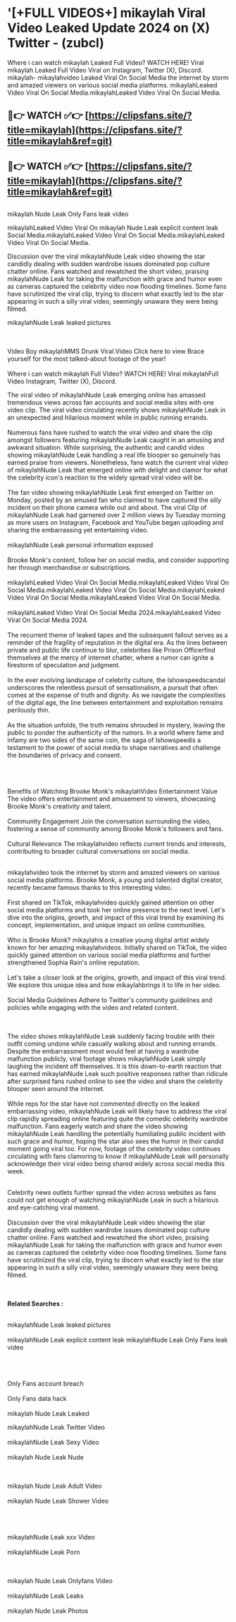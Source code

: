 #  '[+FULL VIDEOS+] mikaylah Viral Video Leaked Update 2024 on (X) Twitter - (zubcl)

Where i can watch mikaylah Leaked Full Video? WATCH HERE! Viral mikaylah Leaked Full Video Viral on Instagram, Twitter (X), Discord.
mikaylah- mikaylahvideo Leaked Viral On Social Media the internet by storm and amazed viewers on various social media platforms.
mikaylahLeaked Video Viral On Social Media.mikaylahLeaked Video Viral On Social Media.




## 🔴👉 WATCH ✅👉 [https://clipsfans.site/?title=mikaylah](https://clipsfans.site/?title=mikaylah&ref=git)


## 🔴👉 WATCH ✅👉 [https://clipsfans.site/?title=mikaylah](https://clipsfans.site/?title=mikaylah&ref=git)
##


mikaylah Nude Leak Only Fans leak video 


mikaylahLeaked Video Viral On  mikaylah Nude Leak explicit content leak Social Media.mikaylahLeaked Video Viral On Social Media.mikaylahLeaked Video Viral On Social Media.



Discussion over the viral mikaylahNude Leak video showing the star candidly dealing with sudden wardrobe issues dominated pop culture chatter online. Fans watched and rewatched the short video, praising mikaylahNude Leak for taking the malfunction with grace and humor even as cameras captured the celebrity video now flooding timelines. Some fans have scrutinized the viral clip, trying to discern what exactly led to the star appearing in such a silly viral video, seemingly unaware they were being filmed.


mikaylahNude Leak leaked pictures


  <br>

  <br>
Video Boy mikaylahMMS Drunk Viral.Video Click here to view Brace yourself for the most talked-about footage of the year!
<br><br>
Where i can watch mikaylah Full Video? WATCH HERE! Viral mikaylahFull Video Instagram, Twitter (X), Discord.

The viral video of mikaylahNude Leak emerging online has amassed tremendous views across fan accounts and social media sites with one video clip. The viral video circulating recently shows mikaylahNude Leak in an unexpected and hilarious moment while in public running errands.
<br><br>
Numerous fans have rushed to watch the viral video and share the clip amongst followers featuring mikaylahNude Leak caught in an amusing and awkward situation. While surprising, the authentic and candid video showing mikaylahNude Leak handling a real life blooper so genuinely has earned praise from viewers. Nonetheless, fans watch the current viral video of mikaylahNude Leak that emerged online with delight and clamor for what the celebrity icon's reaction to the widely spread viral video will be.
<br><br>
The fan video showing mikaylahNude Leak first emerged on Twitter on Monday, posted by an amused fan who claimed to have captured the silly incident on their phone camera while out and about. The viral Clip of mikaylahNude Leak had garnered over 2 million views by Tuesday morning as more users on Instagram, Facebook and YouTube began uploading and sharing the embarrassing yet entertaining video.
<br><br>
mikaylahNude Leak personal information exposed
<br><br>
Brooke Monk's content, follow her on social media, and consider supporting her through merchandise or subscriptions.
<br><br>
mikaylahLeaked Video Viral On Social Media.mikaylahLeaked Video Viral On Social Media.mikaylahLeaked Video Viral On Social Media.mikaylahLeaked Video Viral On Social Media.mikaylahLeaked Video Viral On Social Media.
<br><br>
mikaylahLeaked Video Viral On Social Media 2024.mikaylahLeaked Video Viral On Social Media 2024.
<br><br>
The recurrent theme of leaked tapes and the subsequent fallout serves as a reminder of the fragility of reputation in the digital era. As the lines between private and public life continue to blur, celebrities like Prison Officerfind themselves at the mercy of internet chatter, where a rumor can ignite a firestorm of speculation and judgment.
<br><br>
In the ever evolving landscape of celebrity culture, the Ishowspeedscandal underscores the relentless pursuit of sensationalism, a pursuit that often comes at the expense of truth and dignity. As we navigate the complexities of the digital age, the line between entertainment and exploitation remains perilously thin.
<br><br>
As the situation unfolds, the truth remains shrouded in mystery, leaving the public to ponder the authenticity of the rumors. In a world where fame and infamy are two sides of the same coin, the saga of Ishowspeedis a testament to the power of social media to shape narratives and challenge the boundaries of privacy and consent.
<br><br>

<br><br>
Benefits of Watching Brooke Monk's mikaylahVideo Entertainment Value The video offers entertainment and amusement to viewers, showcasing Brooke Monk's creativity and talent.
<br><br>
Community Engagement Join the conversation surrounding the video, fostering a sense of community among Brooke Monk's followers and fans.
<br><br>
Cultural Relevance The mikaylahvideo reflects current trends and interests, contributing to broader cultural conversations on social media.
<br><br>


mikaylahvideo took the internet by storm and amazed viewers on various social media platforms. Brooke Monk, a young and talented digital creator, recently became famous thanks to this interesting video.
<br><br>
First shared on TikTok, mikaylahvideo quickly gained attention on other social media platforms and took her online presence to the next level. Let's dive into the origins, growth, and impact of this viral trend by examining its concept, implementation, and unique impact on online communities.
<br><br>
Who is Brooke Monk? mikaylahis a creative young digital artist widely known for her amazing mikaylahvideos. Initially shared on TikTok, the video quickly gained attention on various social media platforms and further strengthened Sophia Rain's online reputation.
<br><br>
Let's take a closer look at the origins, growth, and impact of this viral trend. We explore this unique idea and how mikaylahbrings it to life in her video.
<br><br>
Social Media Guidelines Adhere to Twitter's community guidelines and policies while engaging with the video and related content.


<br><br>
The video shows mikaylahNude Leak suddenly facing trouble with their outfit coming undone while casually walking about and running errands. Despite the embarrassment most would feel at having a wardrobe malfunction publicly, viral footage shows mikaylahNude Leak simply laughing the incident off themselves. It is this down-to-earth reaction that has earned mikaylahNude Leak such positive responses rather than ridicule after surprised fans rushed online to see the video and share the celebrity blooper seen around the internet.
<br><br>
While reps for the star have not commented directly on the leaked embarrassing video, mikaylahNude Leak will likely have to address the viral clip rapidly spreading online featuring quite the comedic celebrity wardrobe malfunction. Fans eagerly watch and share the video showing mikaylahNude Leak handling the potentially humiliating public incident with such grace and humor, hoping the star also sees the humor in their candid moment going viral too. For now, footage of the celebrity video continues circulating with fans clamoring to know if mikaylahNude Leak will personally acknowledge their viral video being shared widely across social media this week.
<br><br>

Celebrity news outlets further spread the video across websites as fans could not get enough of watching mikaylahNude Leak in such a hilarious and eye-catching viral moment.
<br><br>
Discussion over the viral mikaylahNude Leak video showing the star candidly dealing with sudden wardrobe issues dominated pop culture chatter online. Fans watched and rewatched the short video, praising mikaylahNude Leak for taking the malfunction with grace and humor even as cameras captured the celebrity video now flooding timelines. Some fans have scrutinized the viral clip, trying to discern what exactly led to the star appearing in such a silly viral video, seemingly unaware they were being filmed.


<br><br>
<strong>Related Searches :</strong>
<br><br>

mikaylahNude Leak leaked pictures
<br><br>
mikaylahNude Leak explicit content leak
mikaylahNude Leak Only Fans leak video
<br><br>

<br><br>
Only Fans account breach
<br><br>
Only Fans data hack
<br><br>
mikaylah Nude Leak Leaked

mikaylahNude Leak Twitter Video
<br><br>
mikaylahNude Leak Sexy Video
<br><br>
mikaylah Nude Leak Nude

<br><br>
mikaylah Nude Leak Adult Video
<br><br>
mikaylah Nude Leak Shower Video
<br><br>

<br><br>
mikaylahNude Leak xxx Video
<br><br>
mikaylahNude Leak Porn

<br><br>
mikaylah Nude Leak Onlyfans Video
<br><br>
mikaylahNude Leak Leaks
<br><br>
mikaylah Nude Leak Photos